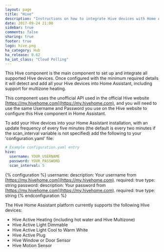 ```yaml
---
layout: page
title: "Hive"
description: "Instructions on how to integrate Hive devices with Home Assistant."
date: 2017-09-24 21:00
sidebar: true
comments: false
sharing: true
footer: true
logo: hive.png
ha_category: Hub
ha_release: 0.62
ha_iot_class: "Cloud Polling"
---
```



This Hive component is the main component to set up and integrate all supported Hive devices. Once configured with the minimum required details it will detect and add all your Hive devices into Home Assistant, including support for multizone heating.

This component uses the unofficial API used in the official Hive website [https://my.hivehome.com](https://my.hivehome.com), and you will need to use the same Username and Password you use on the Hive website to configure this Hive component in Home Assistant.

To add your Hive devices into your Home Assistant installation, with an update frequency of every five minutes (the default is every two minutes if the scan_interval variable is not specified) add the following to your 'configuration.yaml' file:

```yaml
# Example configuration.yaml entry
hive:
  username: YOUR_USERNAME
  password: YOUR_PASSWORD
  scan_interval: 5
```

{% configuration %}
username:
  description: Your username from [https://my.hivehome.com](https://my.hivehome.com).
  required: true
  type: string
password:
  description: Your password from [https://my.hivehome.com](https://my.hivehome.com).
  required: true
  type: string
{% endconfiguration %}


The Hive Home Assistant platform currently supports the following Hive devices:

- Hive Active Heating (including hot water and Hive Multizone)
- Hive Active Light Dimmable
- Hive Active Light Cool to Warm White
- Hive Active Plug
- Hive Window or Door Sensor
- Hive Motion Sensor
